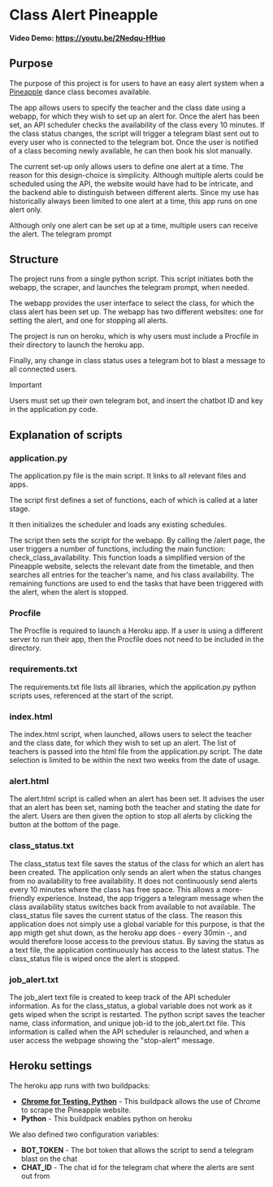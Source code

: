 # Class Alert Pineapple
#### Video Demo:  <https://youtu.be/2Nedqu-HHuo>

## Purpose
The purpose of this project is for users to have an easy alert system when a [Pineapple](https://www.pineapple.uk.com/pages/studio-classes-timetable) dance class becomes available.

The app allows users to specify the teacher and the class date using a webapp, for which they wish to set up an alert for. Once the alert has been set, an API scheduler checks the availability of the class every 10 minutes. If the class status changes, the script will trigger a telegram blast sent out to every user who is connected to the telegram bot. Once the user is notified of a class becoming newly available, he can then book his slot manually.

The current set-up only allows users to define one alert at a time. The reason for this design-choice is simplicity. Although multiple alerts could be scheduled using the API, the website would have had to be intricate, and the backend able to distinguish between different alerts. Since my use has historically always been limited to one alert at a time, this app runs on one alert only.

Although only one alert can be set up at a time, multiple users can receive the alert. The telegram prompt

## Structure
The project runs from a single python script. This script initiates both the webapp, the scraper, and launches the telegram prompt, when needed.

The webapp provides the user interface to select the class, for which the class alert has been set up. The webapp has two different websites: one for setting the alert, and one for stopping all alerts.

The project is run on heroku, which is why users must include a Procfile in their directory to launch the heroku app.

Finally, any change in class status uses a telegram bot to blast a message to all connected users.

> [!IMPORTANT]
> Users must set up their own telegram bot, and insert the chatbot ID and key in the application.py code.

## Explanation of scripts
### application.py
The application.py file is the main script. It links to all relevant files and apps.

The script first defines a set of functions, each of which is called at a later stage.

It then initializes the scheduler and loads any existing schedules.

The script then sets the script for the webapp. By calling the /alert page, the user triggers a number of functions, including the main function: check_class_availability. This function loads a simplified version of the Pineapple website, selects the relevant date from the timetable, and then searches all entries for the teacher's name, and his class availability. The remaining functions are used to end the tasks that have been triggered with the alert, when the alert is stopped.

### Procfile
The Procfile is required to launch a Heroku app. If a user is using a different server to run their app, then the Procfile does not need to be included in the directory.

### requirements.txt
The requirements.txt file lists all libraries, which the application.py python scripts uses, referenced at the start of the script.

### index.html
The index.html script, when launched, allows users to select the teacher and the class date, for which they wish to set up an alert.
The list of teachers is passed into the html file from the application.py script.
The date selection is limited to be within the next two weeks from the date of usage.

### alert.html
The alert.html script is called when an alert has been set. It advises the user that an alert has been set, naming both the teacher and stating the date for the alert.
Users are then given the option to stop all alerts by clicking the button at the bottom of the page.

### class_status.txt
The class_status text file saves the status of the class for which an alert has been created. The application only sends an alert when the status changes from no availability to free availability. It does not continuously send alerts every 10 minutes where the class has free space. This allows a more-friendly experience. Instead, the app triggers a telegram message when the class availability status switches back from available to not available.
The class_status file saves the current status of the class.
The reason this application does not simply use a global variable for this purpose, is that the app migth get shut down, as the heroku app does - every 30min -, and would therefore loose access to the previous status. By saving the status as a text file, the application continuously has access to the latest status.
The class_status file is wiped once the alert is stopped.

### job_alert.txt
The job_alert text file is created to keep track of the API scheduler information. As for the class_status, a global variable does not work as it gets wiped when the script is restarted.
The python script saves the teacher name, class information, and unique job-id to the job_alert.txt file. This information is called when the API scheduler is relaunched, and when a user access the webpage showing the "stop-alert" message.

## Heroku settings
The heroku app runs with two buildpacks:
* **[Chrome for Testing, Python](https://buildpack-registry.s3.amazonaws.com/buildpacks/heroku-community/chrome-for-testing.tgz)** - This buildpack allows the use of Chrome to scrape the Pineapple website.
* **Python** - This buildpack enables python on heroku

We also defined two configuration variables:
* **BOT_TOKEN** - The bot token that allows the script to send a telegram blast on the chat
* **CHAT_ID** - The chat id for the telegram chat where the alerts are sent out from
